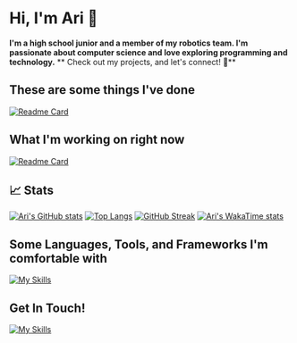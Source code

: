 # Hi, I'm Ari 🤙
**I'm a high school junior and a member of my robotics team. I'm passionate about computer science and love exploring programming and technology.**
** Check out my projects, and let's connect! 🚀**
## These are some things I've done
[![Readme Card](https://github-readme-stats.vercel.app/api/pin/?username=aridavidson001&repo=Jump-rope-calculator&theme=gotham&show_owner=true)](https://github.com/aridavidson001/Jump-rope-calculator)


## What I'm working on right now
[![Readme Card](https://github-readme-stats.vercel.app/api/pin/?username=TitaniumTigers4829&repo=offseason-robot-code-2024&theme=gotham&show_owner=true)](https://github.com/TitaniumTigers4829/offseason-robot-code-2024)


## 📈 Stats
[![Ari's GitHub stats](https://github-readme-stats.vercel.app/api?username=aridavidson001&show_icons=true&theme=gotham)](https://github.com/anuraghazra/github-readme-stats)
[![Top Langs](https://github-readme-stats.vercel.app/api/top-langs/?username=aridavidson001&theme=gotham)](https://github.com/anuraghazra/github-readme-stats)
[![GitHub Streak](https://github-readme-streak-stats.herokuapp.com?user=aridavidson001&theme=gotham)](https://git.io/streak-stats) 
[![Ari's WakaTime stats](https://github-readme-stats.vercel.app/api/wakatime?username=aridavidson001&theme=gotham&layout=compact)](https://github.com/anuraghazra/github-readme-stats)


## Some Languages, Tools, and Frameworks I'm comfortable with
  [![My Skills](https://skillicons.dev/icons?i=py,java,html,cpp,dart,flutter,qt,react,firebase,opencv,git,gradle)](https://skillicons.dev)


## Get In Touch!
[![My Skills](https://skillicons.dev/icons?i=gmail)](https://mailto:aridavidson00@gmail.com)
<!--
**aridavidson001/aridavidson001** is a ✨ _special_ ✨ repository because its `README.md` (this file) appears on your GitHub profile.

Here are some ideas to get you started:

- 🔭 I’m currently working on ...
- 🌱 I’m currently learning ...
- 👯 I’m looking to collaborate on ...
- 🤔 I’m looking for help with ...
- 💬 Ask me about ...
- 📫 How to reach me: ...
- 😄 Pronouns: ...
- ⚡ Fun fact: ...
-->
